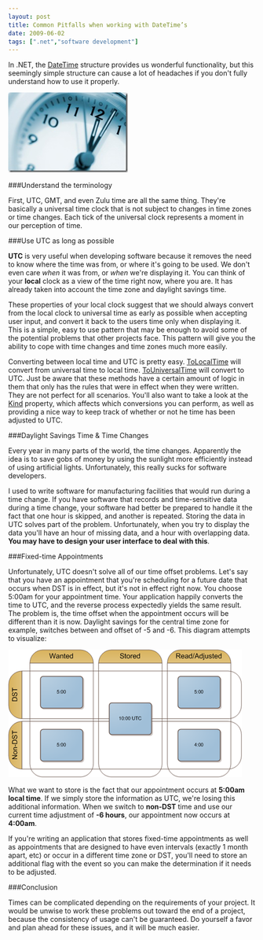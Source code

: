 ```yaml
---
layout: post
title: Common Pitfalls when working with DateTime’s
date: 2009-06-02
tags: [".net","software development"]
---
```


In .NET, the [DateTime](http://msdn.microsoft.com/en-us/library/system.datetime.aspx) structure provides us wonderful functionality, but this seemingly simple structure can cause a lot of headaches if you don't fully understand how to use it properly.

![Clock](clock1.jpg "Clock") 

###Understand the terminology

First, UTC, GMT, and even Zulu time are all the same thing. They're basically a universal time clock that is not subject to changes in time zones or time changes. Each tick of the universal clock represents a moment in our perception of time. 

###Use UTC as long as possible

**UTC** is very useful when developing software because it removes the need to know where the time was from, or where it's going to be used. We don't even care _when_ it was from, or _when_ we're displaying it. You can think of your **local** clock as a view of the time right now, where you are. It has already taken into account the time zone and daylight savings time.

These properties of your local clock suggest that we should always convert from the local clock to universal time as early as possible when accepting user input, and convert it back to the users time only when displaying it. This is a simple, easy to use pattern that may be enough to avoid some of the potential problems that other projects face. This pattern will give you the ability to cope with time changes and time zones much more easily.

Converting between local time and UTC is pretty easy. [ToLocalTime](http://msdn.microsoft.com/en-us/library/system.datetime.tolocaltime.aspx) will convert from universal time to local time. [ToUniversalTime](http://msdn.microsoft.com/en-us/library/system.datetime.touniversaltime.aspx) will convert to UTC. Just be aware that these methods have a certain amount of logic in them that only has the rules that were in effect when they were written. They are not perfect for all scenarios. You'll also want to take a look at the [Kind](http://msdn.microsoft.com/en-us/library/system.datetime.touniversaltime.aspx) property, which affects which conversions you can perform, as well as providing a nice way to keep track of whether or not he time has been adjusted to UTC.

###Daylight Savings Time & Time Changes

Every year in many parts of the world, the time changes. Apparently the idea is to save gobs of money by using the sunlight more efficiently instead of using artificial lights. Unfortunately, this really sucks for software developers.

I used to write software for manufacturing facilities that would run during a time change. If you have software that records and time-sensitive data during a time change, your software had better be prepared to handle it the fact that one hour is skipped, and another is repeated. Storing the data in UTC solves part of the problem. Unfortunately, when you try to display the data you'll have an hour of missing data, and a hour with overlapping data. **You may have to design your user interface to deal with this**.

###Fixed-time Appointments

Unfortunately, UTC doesn't solve all of our time offset problems. Let's say that you have an appointment that you're scheduling for a future date that occurs when DST is in effect, but it's not in effect right now. You choose 5:00am for your appointment time. Your application happily converts the time to UTC, and the reverse process expectedly yields the same result. The problem is, the time offset when the appointment occurs will be different than it is now. Daylight savings for the central time zone for example, switches between and offset of -5 and -6\. This diagram attempts to visualize:

![DST DateTime Diagram](image.png "DST DateTime Diagram") 

What we want to store is the fact that our appointment occurs at **5:00am local time**. If we simply store the information as UTC, we're losing this additional information. When we switch to **non-DST** time and use our current time adjustment of **-6 hours**, our appointment now occurs at **4:00am**.

If you're writing an application that stores fixed-time appointments as well as appointments that are designed to have even intervals (exactly 1 month apart, etc) or occur in a different time zone or DST, you'll need to store an additional flag with the event so you can make the determination if it needs to be adjusted.

###Conclusion

Times can be complicated depending on the requirements of your project. It would be unwise to work these problems out toward the end of a project, because the consistency of usage can't be guaranteed. Do yourself a favor and plan ahead for these issues, and it will be much easier.